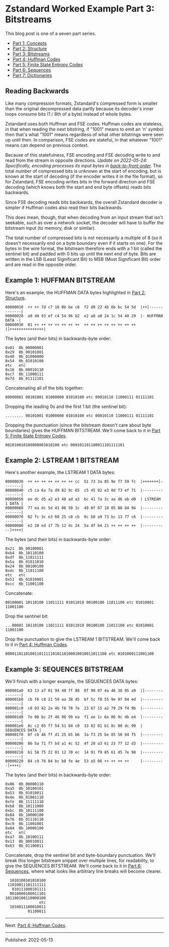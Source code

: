 # Zstandard Worked Example Part 3: Bitstreams

This blog post is one of a seven part series.

- [Part 1: Concepts](./zstandard-part-1-concepts.md)
- [Part 2: Structure](./zstandard-part-2-structure.md)
- [Part 3: Bitstreams](./zstandard-part-3-bitstreams.md)
- [Part 4: Huffman Codes](./zstandard-part-4-huffman.md)
- [Part 5: Finite State Entropy Codes](./zstandard-part-5-fse.md)
- [Part 6: Sequences](./zstandard-part-6-sequences.md)
- [Part 7: Dictionaries](./zstandard-part-7-dictionaries.md)


## Reading Backwards

Like many compression formats, Zstandard's compressed form is smaller than the
original decompressed data partly because its decoder's inner loops consume
bits (1 / 8th of a byte) instead of whole bytes.

Zstandard uses both Huffman and FSE codes. Huffman codes are stateless, in that
when reading the next bitstring, if "1001" means to emit an 'n' symbol then
that's what "1001" means regardless of what other bitstrings were seen up until
then. In comparison, FSE codes are stateful, in that whatever "1001" means can
depend on previous context.

Because of this statefulness, FSE encoding and FSE decoding write to and read
from the stream in opposite directions. _Update on 2022-05-24: Specifically,
encoding processes its input bytes in [back-to-front
order](https://news.ycombinator.com/item?id=31428620)._ The total number of
compressed bits is unknown at the start of encoding, but is known at the start
of decoding (if the encoder writes it in the file format), so for Zstandard,
FSE encoding writes bits in the forward direction and FSE decoding (which knows
both the start and end byte offsets) reads bits backwards.

Since FSE decoding reads bits backwards, the overall Zstandard decoder is
simpler if Huffman codes also read their bits backwards.

This does mean, though, that when decoding from an input stream that isn't
seekable, such as over a network socket, the decoder will have to buffer the
bitstream input (to memory, disk or similar).

The total number of compressed bits is not necessarily a multiple of 8 (so it
doesn't necessarily end on a byte boundary even if it starts on one). For the
bytes in the wire format, the bitstream therefore ends with a 1 bit (called the
sentinel bit) and padded with 0 bits up until the next end of byte. Bits are
written in the LSB (Least Significant Bit) to MSB (Most Significant Bit) order
and are read in the opposite order.


## Example 1: HUFFMAN BITSTREAM

Here's an example, the HUFFMAN DATA bytes highlighted in
[Part 2: Structure](./zstandard-part-2-structure.md).


```
00000010  ++ ++ 7d c7 16 0b be c8  f2 d0 22 4b 6b bc 54 5d  |++[-------------|
00000020  a9 d4 93 ef c4 54 96 b2  e2 a8 a8 24 1c 54 40 29  |- HUFFMAN DATA -|
00000030  01 ++ ++ ++ ++ ++ ++ ++  ++ ++ ++ ++ ++ ++ ++ ++  |]+++++++++++++++|
```

The bytes (and their bits) in backwards-byte order:

```
0x01  0b_00000001
0x29  0b_00101001
0x40  0b_01000000
0x54  0b_01010100
etc   etc
0x16  0b_00010110
0xc7  0b_11000111
0x7d  0b_01111101
```

Concatenating all of the bits together:

```
00000001 00101001 01000000 01010100 etc 00010110 11000111 01111101
```

Dropping the leading 0s and the first 1 bit (the sentinel bit):

```
........ 00101001 01000000 01010100 etc 00010110 11000111 01111101
```

Dropping the punctuation (since the bitstream doesn't care about byte
boundaries) gives the HUFFMAN BITSTREAM. We'll come back to it in
[Part 5: Finite State Entropy Codes](./zstandard-part-5-fse.md).


```
001010010100000001010100 etc 000101101100011101111101
```


## Example 2: LSTREAM 1 BITSTREAM

Here's another example, the LSTREAM 1 DATA bytes:

```
00000030  ++ ++ ++ ++ ++ ++ ++ cc  51 73 3a 85 9e f7 59 fc  |+++++++[--------|
00000040  c5 ca 6a 7a d9 82 9c 65  c5 45 92 e3 0d f3 ef 71  |----------------|
00000050  ee dc d5 a2 e3 48 ad a3  bc 41 7a 3c aa d6 eb d0  | LSTREAM 1 DATA |
00000060  77 ea dc 5d 41 06 50 1c  49 0f 07 10 05 88 84 94  |----------------|
00000070  02 fc 3c e3 60 25 c0 cb  0c b8 a9 73 bc 13 77 c6  |----------------|
00000080  e2 20 ed 17 7b 12 dc 24  5a df b4 21 ++ ++ ++ ++  |-----------]++++|
```

The bytes (and their bits) in backwards-byte order:

```
0x21  0b_00100001
0xb4  0b_10110100
0xdf  0b_11011111
0x5a  0b_01011010
0x24  0b_00100100
0xdc  0b_11011100
etc   etc
0x51  0b_01010001
0xcc  0b_11001100
```

Concatenate:

```
00100001 10110100 11011111 01011010 00100100 11011100 etc 01010001 11001100
```

Drop the sentinel bit:

```
...00001 10110100 11011111 01011010 00100100 11011100 etc 01010001 11001100
```

Drop the punctuation to give the LSTREAM 1 BITSTREAM. We'll come back to it in
[Part 4: Huffman Codes](./zstandard-part-4-huffman.md).

```
000011011010011011111010110100010010011011100 etc 0101000111001100
```


## Example 3: SEQUENCES BITSTREAM

We'll finish with a longer example, the SEQUENCES DATA bytes:

```
000001a0  63 13 a7 01 94 40 ff 88  0f 98 07 4a 46 38 05 a9  |[---------------|
000001b0  cb f6 c8 21 59 aa 38 45  bf 5c f8 55 9e 9f 04 ed  |----------------|
000001c0  c8 03 42 2a 4b f6 78 7e  23 67 15 a2 79 29 f4 9b  |----------------|
000001d0  7e 00 bc 2f 46 96 99 ea  f1 ee 1c 6e 06 9c db e4  |----------------|
000001e0  8c c2 05 f7 54 51 84 c0  33 02 01 b1 8c 80 dc 99  | SEQUENCES DATA |
000001f0  8f cb 46 ff d1 25 b5 b6  3a f3 25 be 85 50 84 f5  |----------------|
00000200  86 5a 71 f7 bd a1 4c 52  4f 20 a3 61 23 77 12 d3  |----------------|
00000210  b1 58 75 22 01 12 70 ec  14 91 f9 85 61 d5 7e 98  |----------------|
00000220  84 c9 76 84 bc b8 fe 4e  53 a5 06 ++ ++ ++ ++     |----------]++++|
```

The bytes (and their bits) in backwards-byte order:

```
0x06  0b_00000110
0xa5  0b_10100101
0x53  0b_01010011
0x4e  0b_01001110
0xfe  0b_11111110
0xb8  0b_10111000
0xbc  0b_10111100
0x84  0b_10000100
0x76  0b_01110110
0xc9  0b_11001001
0x84  0b_10000100
etc   etc
0xa7  0b_10100111
0x13  0b_00010011
0x63  0b_01100011
```

Concatenate, drop the sentinel bit and byte-boundary punctuation. We'll break
this longer bitstream snippet over multiple lines, for readability, to give the
SEQUENCES BITSTREAM. We'll come back to it in
[Part 6: Sequences](./zstandard-part-6-sequences.md), where what looks like
arbitrary line breaks will become clearer.

```
  1010100101010100
 11010011101111111
   010111000101111
  0010000100011101
101100100110000100
               etc
  1010011100010011
          01100011
```


---

Next: [Part 4: Huffman Codes](./zstandard-part-4-huffman.md).

---

Published: 2022-05-13
